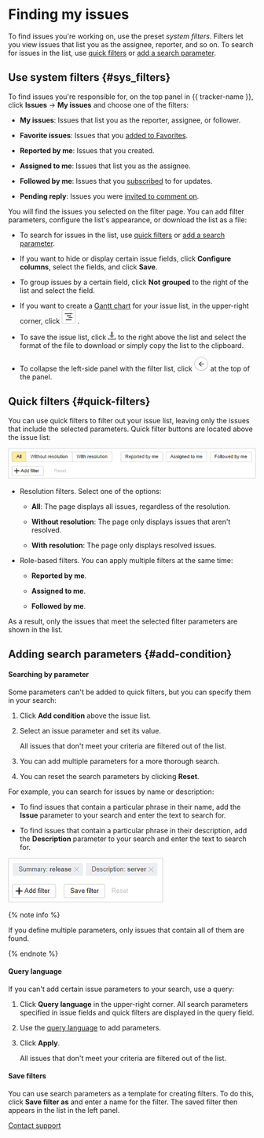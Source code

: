 # Finding my issues

To find issues you're working on, use the preset _system filters_. Filters let you view issues that list you as the assignee, reporter, and so on. To search for issues in the list, use [quick filters](#quick-filters) or [add a search parameter](#add-condition).

## Use system filters {#sys_filters}

To find issues you're responsible for, on the top panel in {{ tracker-name }}, click **Issues** → **My issues** and choose one of the filters:

- **My issues**: Issues that list you as the reporter, assignee, or follower.

- **Favorite issues**: Issues that you [added to Favorites](favourites.md#section_thz_1n5_jz).

- **Reported by me**: Issues that you created.

- **Assigned to me**: Issues that list you as the assignee.

- **Followed by me**: Issues that you [subscribed](subscribe.md#section_xt5_xrv_jz) to for updates.

- **Pending reply**: Issues you were [invited to comment on](comments.md#section_nl2_1qv_tz).

You will find the issues you selected on the filter page. You can add filter parameters, configure the list's appearance, or download the list as a file:

- To search for issues in the list, use [quick filters](#quick-filters) or [add a search parameter](#add-condition).

- If you want to hide or display certain issue fields, click **Configure columns**, select the fields, and click **Save**.

- To group issues by a certain field, click **Not grouped** to the right of the list and select the field.

- If you want to create a [Gantt chart](../manager/gantt.md) for your issue list, in the upper-right corner, click ![](../../_assets/tracker/gantt-ico.png) .

- To save the issue list, click ![](../../_assets/tracker/icon-download.png) to the right above the list and select the format of the file to download or simply copy the list to the clipboard.

- To collapse the left-side panel with the filter list, click ![](../../_assets/tracker/button-collapse.png) at the top of the panel.

## Quick filters {#quick-filters}

You can use quick filters to filter out your issue list, leaving only the issues that include the selected parameters. Quick filter buttons are located above the issue list:

![image](../../_assets/tracker/quick-filters-new.png)

* Resolution filters. Select one of the options:

    - **All**: The page displays all issues, regardless of the resolution.

    - **Without resolution**: The page only displays issues that aren't resolved.

    - **With resolution**: The page only displays resolved issues.

* Role-based filters. You can apply multiple filters at the same time:

    - **Reported by me**.

    - **Assigned to me**.

    - **Followed by me**.

As a result, only the issues that meet the selected filter parameters are shown in the list.

## Adding search parameters {#add-condition}

#### Searching by parameter

Some parameters can't be added to quick filters, but you can specify them in your search:

1. Click **Add condition** above the issue list.

1. Select an issue parameter and set its value.

    All issues that don't meet your criteria are filtered out of the list.


1. You can add multiple parameters for a more thorough search.

1. You can reset the search parameters by clicking **Reset**.

For example, you can search for issues by name or description:

- To find issues that contain a particular phrase in their name, add the **Issue** parameter to your search and enter the text to search for.

- To find issues that contain a particular phrase in their description, add the **Description** parameter to your search and enter the text to search for.

![image](../../_assets/tracker/filters-condition.png)

{% note info %}

If you define multiple parameters, only issues that contain all of them are found.

{% endnote %}

#### Query language

If you can't add certain issue parameters to your search, use a query:

1. Click **Query language** in the upper-right corner. All search parameters specified in issue fields and quick filters are displayed in the query field.

1. Use the [query language](query-filter.md) to add parameters.

1. Click **Apply**.

    All issues that don't meet your criteria are filtered out of the list.

#### Save filters

You can use search parameters as a template for creating filters. To do this, click **Save filter as** and enter a name for the filter. The saved filter then appears in the list in the left panel.


[Contact support](../troubleshooting.md)

